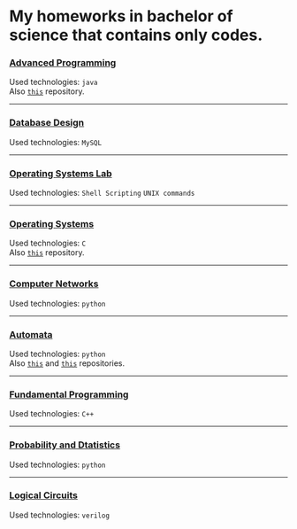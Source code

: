 # My homeworks in bachelor of science that contains only codes. 

### <a href="https://github.com/aryabartar/BSc-HWc/tree/master/Advanced%20Programming" target="_blank">Advanced Programming</a>  
Used technologies: `java`  
Also <a href="https://github.com/aryabartar/tanki-game" target="_blank">`this`</a> repository.  

--- 

### <a href="https://github.com/aryabartar/BSc-HWc/tree/master/Database%20Design" target="_blank">Database Design</a>  
Used technologies: `MySQL`

--- 

### <a href="https://github.com/aryabartar/BSc-HWc/tree/master/Operating%20Systems%20Lab" target="_blank">Operating Systems Lab</a>  
Used technologies: `Shell Scripting` `UNIX commands`

--- 

### <a href="https://github.com/aryabartar/BSc-HWc/tree/master/Operating%20Systems" target="_blank">Operating Systems</a>  
Used technologies: `C`  
Also <a href="https://github.com/aryabartar/xv6" target="_blank">`this`</a> repository.  

--- 

### <a href="https://github.com/aryabartar/BSc-HWc/tree/master/Computer%20Networks/Project" target="_blank">Computer Networks</a>  
Used technologies: `python` 

--- 

### <a href="https://github.com/aryabartar/BSc-HWc/tree/master/Automata/Normal-Grammar-Generator" target="_blank">Automata</a>  
Used technologies: `python`  
Also <a href="https://github.com/aryabartar/mano-machine-emulator" target="_blank">`this`</a> and <a href="https://github.com/aryabartar/assembly-to-binary-converter" target="_blank">`this`</a> repositories.  

--- 

### <a href="https://github.com/aryabartar/BSc-HWc/tree/master/Fundamental%20Programming" target="_blank">Fundamental Programming</a>  
Used technologies: `C++`  

--- 

### <a href="https://github.com/aryabartar/BSc-HWc/tree/master/Probability%20and%20Dtatistics" target="_blank">Probability and Dtatistics</a>  
Used technologies: `python`  

--- 

### <a href="https://github.com/aryabartar/snake-verilog" target="_blank">Logical Circuits</a>  
Used technologies: `verilog`  




